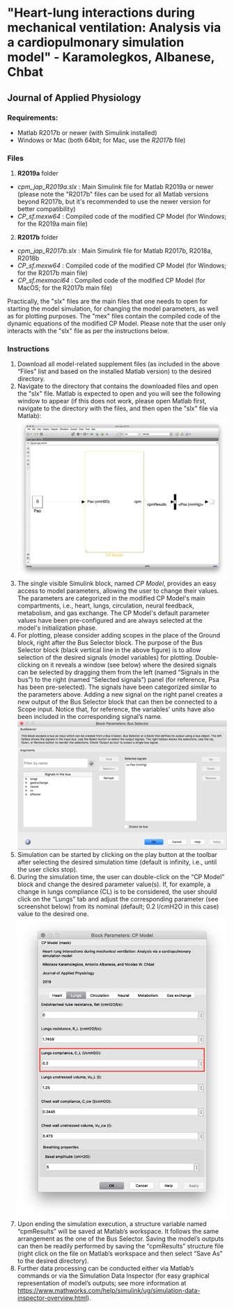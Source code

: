 # "Heart-lung interactions during mechanical ventilation: Analysis via a cardiopulmonary simulation model" - Karamolegkos, Albanese, Chbat
## Journal of Applied Physiology

### Requirements:
  * Matlab R2017b or newer (with Simulink installed)
  * Windows or Mac (both 64bit; for Mac, use the *R2017b* file)

### Files
1. **R2019a** folder 
  * *cpm_jap_R2019a.slx* : Main Simulink file for Matlab R2019a or newer (please note the "R2017b" files can be used for all Matlab versions beyond R2017b, but it's recommended to use the newer version for better compatibility)
  * *CP_sf.mexw64* : Compiled code of the modified CP Model (for Windows; for the R2019a main file)
2. **R2017b** folder
  * *cpm_jap_R2017b.slx* : Main Simulink file for Matlab R2017b, R2018a, R2018b
  * *CP_sf.mexw64* : Compiled code of the modified CP Model (for Windows; for the R2017b main file)
  * *CP_sf.mexmaci64* : Compiled code of the modified CP Model (for MacOS; for the R2017b main file)

Practically, the "slx" files are the main files that one needs to open for starting the model simulation, for changing the model parameters, as well as for plotting purposes. The "mex" files contain the compiled code of the dynamic equations of the modified CP Model. Please note that the user only interacts with the "slx" file as per the instructions below.

### Instructions
1. Download all model-related supplement files (as included in the above “Files” list and based on the installed Matlab version) to the desired directory.
2. Navigate to the directory that contains the downloaded files and open the "slx" file. Matlab is expected to open and you will see the following window to appear (if this does not work, please open Matlab first, navigate to the directory with the files, and then open the "slx" file via Matlab):
![alt text](https://github.com/bewoow/cpmodel-jap/blob/master/images/slx_main_file.png)
3. The single visible Simulink block, named *CP Model*, provides an easy access to model parameters, allowing the user to change their values. The parameters are categorized in the modified CP Model's main compartments, i.e., heart, lungs, circulation, neural feedback, metabolism, and gas exchange. The CP Model's default parameter values have been pre-configured and are always selected at the model's initialization phase.
4. For plotting, please consider adding scopes in the place of the Ground block, right after the Bus Selector block. The purpose of the Bus Selector block (black vertical line in the above figure) is to allow selection of the desired signals (model variables) for plotting. Double-clicking on it reveals a window (see below) where the desired signals can be selected by dragging them from the left (named “Signals in the bus”) to the right (named “Selected signals”) panel (for reference, Psa has been pre-selected). The signals have been categorized similar to the parameters above. Adding a new signal on the right panel creates a new output of the Bus Selector block that can then be connected to a Scope input. Notice that, for reference, the variables’ units have also been included in the corresponding signal’s name.
![alt text](https://github.com/bewoow/cpmodel-jap/blob/master/images/bus_selector.png)
5. Simulation can be started by clicking on the play button at the toolbar after selecting the desired simulation time (default is infinity, i.e., until the user clicks stop).
6. During the simulation time, the user can double-click on the “CP Model” block and change the desired parameter value(s). If, for example, a change in lungs compliance (CL) is to be considered, the user should click on the “Lungs” tab and adjust the corresponding parameter (see screenshot below) from its nominal (default; 0.2 l/cmH2O in this case) value to the desired one.
![alt text](https://github.com/bewoow/cpmodel-jap/blob/master/images/lungs_parameters.png)
7. Upon ending the simulation execution, a structure variable named “cpmResults” will be saved at Matlab’s workspace. It follows the same arrangement as the one of the Bus Selector. Saving the model’s outputs can then be readily performed by saving the “cpmResults” structure file (right click on the file on Matlab’s workspace and then select “Save As” to the desired directory).
8. Further data processing can be conducted either via Matlab’s commands or via the Simulation Data Inspector (for easy graphical representation of model’s outputs; see more information at https://www.mathworks.com/help/simulink/ug/simulation-data-inspector-overview.html).

